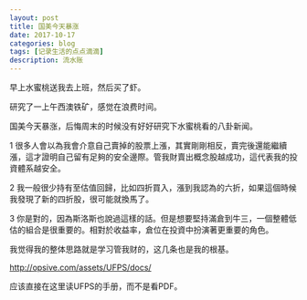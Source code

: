 ```yaml
---
layout: post
title: 国美今天暴涨
date: 2017-10-17
categories: blog
tags: [记录生活的点点滴滴]
description: 流水账
---
```


早上水蜜桃送我去上班，然后买了虾。

研究了一上午西澳铁矿，感觉在浪费时间。

国美今天暴涨，后悔周末的时候没有好好研究下水蜜桃看的八卦新闻。

1 很多人會以為我會介意自己賣掉的股票上漲，其實剛剛相反，賣完後還能繼續漲，這才證明自己留有足夠的安全邊際。管我財賣出概念股越成功，這代表我的投資體系越安全。

2 我一般很少持有至估值回歸，比如四折買入，漲到我認為的六折，如果這個時候我發現了新的四折股，很可能就換馬了。

3 你是對的，因為斯洛斯也說過這樣的話。但是想要堅持滿倉到牛三，一個整體低估的組合是很重要的。相對於收益率，倉位在投資中扮演著更重要的角色。

我觉得我的整体思路就是学习管我财的，这几条也是我的根基。

http://opsive.com/assets/UFPS/docs/

应该直接在这里读UFPS的手册，而不是看PDF。












 
















